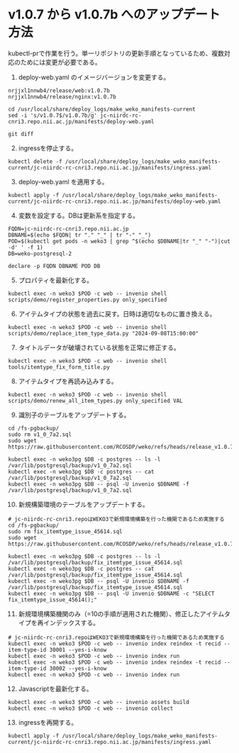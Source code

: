 # v1.0.7 から v1.0.7b へのアップデート方法

kubectl-prで作業を行う。単一リポジトリの更新手順となっているため、複数対応のためには変更が必要である。

1. deploy-web.yaml のイメージバージョンを変更する。

```
nrjjxl1nnwb4/release/web:v1.0.7b
nrjjxl1nnwb4/release/nginx:v1.0.7b
```

```
cd /usr/local/share/deploy_logs/make_weko_manifests-current
sed -i 's/v1.0.7$/v1.0.7b/g' jc-niirdc-rc-cnri3.repo.nii.ac.jp/manifests/deploy-web.yaml

git diff
```

2. ingressを停止する。

```
kubectl delete -f /usr/local/share/deploy_logs/make_weko_manifests-current/jc-niirdc-rc-cnri3.repo.nii.ac.jp/manifests/ingress.yaml
```

3. deploy-web.yaml を適用する。


```
kubectl apply -f /usr/local/share/deploy_logs/make_weko_manifests-current/jc-niirdc-rc-cnri3.repo.nii.ac.jp/manifests/deploy-web.yaml
```

4. 変数を設定する。DBは更新系を指定する。

```
FQDN=jc-niirdc-rc-cnri3.repo.nii.ac.jp
DBNAME=$(echo $FQDN| tr "." "_" | tr "-" "_")
POD=$(kubectl get pods -n weko3 | grep ^$(echo $DBNAME|tr "_" "-")|cut -d' ' -f 1)
DB=weko-postgresql-2

declare -p FQDN DBNAME POD DB
```

5. プロパティを最新化する。

```
kubectl exec -n weko3 $POD -c web -- invenio shell scripts/demo/register_properties.py only_specified
```

6. アイテムタイプの状態を過去に戻す。日時は適切なものに置き換える。

```
kubectl exec -n weko3 $POD -c web -- invenio shell scripts/demo/replace_item_type_data.py "2024-09-08T15:00:00"
```

7. タイトルデータが破壊されている状態を正常に修正する。

```
kubectl exec -n weko3 $POD -c web -- invenio shell tools/itemtype_fix_form_title.py
```

8. アイテムタイプを再読み込みする。

```
kubectl exec -n weko3 $POD -c web -- invenio shell scripts/demo/renew_all_item_types.py only_specified VAL
```

9. 識別子のテーブルをアップデートする。

```
cd /fs-pgbackup/
sudo rm v1_0_7a2.sql
sudo wget https://raw.githubusercontent.com/RCOSDP/weko/refs/heads/release_v1.0.7b/postgresql/update/v1_0_7a2.sql

kubectl exec -n weko3pg $DB -c postgres -- ls -l /var/lib/postgresql/backup/v1_0_7a2.sql
kubectl exec -n weko3pg $DB -c postgres -- cat /var/lib/postgresql/backup/v1_0_7a2.sql
kubectl exec -n weko3pg $DB -- psql -U invenio $DBNAME -f /var/lib/postgresql/backup/v1_0_7a2.sql
```

10. 新規構築環境のテーブルをアップデートする。 

```
# jc-niirdc-rc-cnri3.repoはWEKO3で新規環境構築を行った機関であるため実施する
cd /fs-pgbackup/
sudo rm fix_itemtype_issue_45614.sql
sudo wget https://raw.githubusercontent.com/RCOSDP/weko/refs/heads/release_v1.0.7b/postgresql/ddl/fix_itemtype_issue_45614.sql

kubectl exec -n weko3pg $DB -c postgres -- ls -l /var/lib/postgresql/backup/fix_itemtype_issue_45614.sql
kubectl exec -n weko3pg $DB -c postgres -- cat /var/lib/postgresql/backup/fix_itemtype_issue_45614.sql
kubectl exec -n weko3pg $DB -- psql -U invenio $DBNAME -f /var/lib/postgresql/backup/fix_itemtype_issue_45614.sql
kubectl exec -n weko3pg $DB -- psql -U invenio $DBNAME -c "SELECT fix_itemtype_issue_45614();"
```

11. 新規環境構築機関のみ（=10の手順が適用された機関）、修正したアイテムタイプを再インデックスする。

```
# jc-niirdc-rc-cnri3.repoはWEKO3で新規環境構築を行った機関であるため実施する
kubectl exec -n weko3 $POD -c web -- invenio index reindex -t recid --item-type-id 30001 --yes-i-know
kubectl exec -n weko3 $POD -c web -- invenio index run
kubectl exec -n weko3 $POD -c web -- invenio index reindex -t recid --item-type-id 30002 --yes-i-know
kubectl exec -n weko3 $POD -c web -- invenio index run
```

12. Javascriptを最新化する。

```
kubectl exec -n weko3 $POD -c web -- invenio assets build
kubectl exec -n weko3 $POD -c web -- invenio collect
```

13. ingressを再開する。

```
kubectl apply -f /usr/local/share/deploy_logs/make_weko_manifests-current/jc-niirdc-rc-cnri3.repo.nii.ac.jp/manifests/ingress.yaml
```
